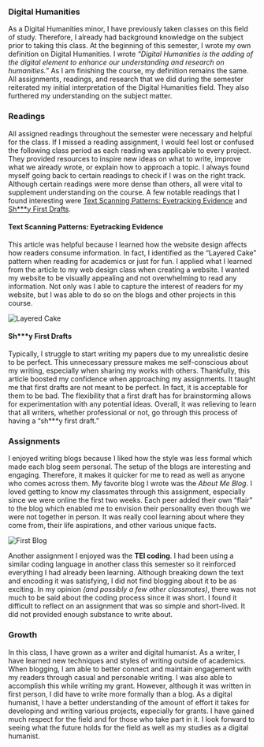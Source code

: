 ### Digital Humanities

As a Digital Humanities minor, I have previously taken classes on this field of study. Therefore, I already had background knowledge on the subject prior to taking this class. At the beginning of this semester, I wrote my own definition on Digital Humanities. I wrote _“Digital Humanities is the adding of the digital element to enhance our understanding and research on humanities.”_ As I am finishing the course, my definition remains the same. All assignments, readings, and research that we did during the semester reiterated my initial interpretation of the Digital Humanities field. They also furthered my understanding on the subject matter.

### Readings

All assigned readings throughout the semester were necessary and helpful for the class. If I missed a reading assignment, I would feel lost or confused the following class period as each reading was applicable to every project. They provided resources to inspire new ideas on what to write, improve what we already wrote, or explain how to approach a topic. I always found myself going back to certain readings to check if I was on the right track. Although certain readings were more dense than others, all were vital to supplement understanding on the course. A few notable readings that I found interesting were [Text Scanning Patterns: Eyetracking Evidence](https://www.nngroup.com/articles/text-scanning-patterns-eyetracking/) and [Sh***y First Drafts](https://wrd.as.uky.edu/sites/default/files/1-Shitty%20First%20Drafts.pdf).

#### Text Scanning Patterns: Eyetracking Evidence

This article was helpful because I learned how the website design affects how readers consume information. In fact, I identified as the “Layered Cake” pattern when reading for academics or just for fun. I applied what I learned from the article to my web design class when creating a website. I wanted my website to be visually appealing and not overwhelming to read any information. Not only was I able to capture the interest of readers for my website, but I was able to do so on the blogs and other projects in this course.

![Layered Cake](https://user-images.githubusercontent.com/97922448/166128645-99d6dc67-dfb5-4a61-8751-f29e852ecbef.jpg)

#### Sh***y First Drafts

Typically, I struggle to start writing my papers due to my unrealistic desire to be perfect. This unnecessary pressure makes me self-conscious about my writing, especially when sharing my works with others. Thankfully, this article boosted my confidence when approaching my assignments. It taught me that first drafts are not meant to be perfect. In fact, it is acceptable for them to be bad. The flexibility that a first draft has for brainstorming allows for experimentation with any potential ideas. Overall, it was relieving to learn that all writers, whether professional or not, go through this process of having a “sh***y first draft.” 

### Assignments

I enjoyed writing blogs because I liked how the style was less formal which made each blog seem personal. The setup of the blogs are interesting and engaging. Therefore, it makes it quicker for me to read as well as anyone who comes across them. My favorite blog I wrote was the _About Me Blog_. I loved getting to know my classmates through this assignment, especially since we were online the first two weeks. Each peer added their own “flair” to the blog which enabled me to envision their personality even though we were not together in person. It was really cool learning about where they come from, their life aspirations, and other various unique facts.

![First Blog](https://user-images.githubusercontent.com/97922448/166128656-32c2cfce-d554-44f6-8e17-71f465905687.jpg)

Another assignment I enjoyed was the **TEI coding**. I had been using a similar coding language in another class this semester so it reinforced everything I had already been learning. Although breaking down the text and encoding it was satisfying, I did not find blogging about it to be as exciting. In my opinion _(and possibly a few other classmates)_,  there was not much to be said about the coding process since it was short. I found it difficult to reflect on an assignment that was so simple and short-lived. It did not provided enough substance to write about.

### Growth

In this class, I have grown as a writer and digital humanist. As a writer, I have learned new techniques and styles of writing outside of academics. When blogging, I am able to better connect and maintain engagement with my readers through casual and personable writing. I was also able to accomplish this while writing my grant. However, although it was written in first person, I did have to write more formally than a blog. As a digital humanist, I have a better understanding of the amount of effort it takes for developing and writing various projects, especially for grants. I have gained much respect for the field and for those who take part in it. I look forward to seeing what the future holds for the field as well as my studies as a digital humanist.
